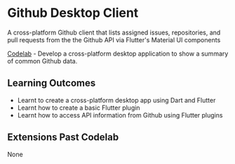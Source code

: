 # Github Desktop Client

A cross-platform Github client that lists assigned issues, repositories, and pull requests from the the Github API via Flutter's Material UI components

[Codelab](https://codelabs.developers.google.com/codelabs/flutter-github-client?hl=en#6) - Develop a cross-platform desktop application to show a summary of common Github data.

## Learning Outcomes
- Learnt to create a cross-platform desktop app using Dart and Flutter
- Learnt how to create a basic Flutter plugin
- Learnt how to access API information from Github using Flutter plugins

## Extensions Past Codelab
None
